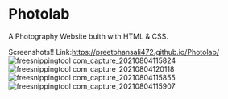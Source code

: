 # Photolab
A Photography Website buith with HTML & CSS.

Screenshots!!
Link:https://preetbhansali472.github.io/Photolab/
![freesnippingtool com_capture_20210804115824](https://user-images.githubusercontent.com/72505248/128132638-429527ae-ba61-4e2e-8daf-9983b0008943.jpg)
![freesnippingtool com_capture_20210804120118](https://user-images.githubusercontent.com/72505248/128132858-d3608fd0-b45c-4fda-8493-319833b53f8e.jpg)
![freesnippingtool com_capture_20210804115855](https://user-images.githubusercontent.com/72505248/128132666-ec568be8-28f2-415c-a6ee-9bc0001cf145.jpg)
![freesnippingtool com_capture_20210804115907](https://user-images.githubusercontent.com/72505248/128132676-31d36514-2b91-46c3-a119-0468eded9646.jpg)



